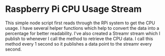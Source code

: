 #  Raspberry Pi CPU Usage Stream
This simple node script first reads through the RPi system to get the CPU usage. I have several helper functions which help to convert the data into a percentage for better readability. I've also created a Streamr stream which I publish to whenever I call the method to retrieve the CPU data. I call this method every 1 second so it publishes a data point to the streamr every second.
